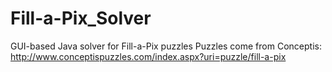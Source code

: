 # Fill-a-Pix_Solver
GUI-based Java solver for Fill-a-Pix puzzles
Puzzles come from Conceptis: http://www.conceptispuzzles.com/index.aspx?uri=puzzle/fill-a-pix
